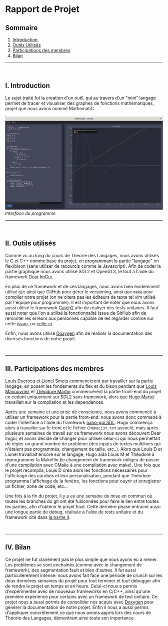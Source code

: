# Rapport de Projet
## Sommaire
1. [Introduction](#i-introduction)
2. [Outils Utilisés](#ii-outils-utilisés)
3. [Participations des membres](#iii-participations)
4. [Bilan](#iv-bilan)

---

<br/>

## I. Introduction
Le sujet traité fut la creation d'un outil, qui au travers d'un "mini" langage permet de tracer et visualiser des graphes de fonctions mathématiques, projet que nous avons nommé MathematiC. <br/><br/>
![Image Interface](img/TestInterface.png) *Interface du programme*

---

<br/>

## II. Outils utilisés

Comme vu au long du cours de Théorie des Langages, nous avons utilisés le C et C++ comme base du projet, en programmant la partie "langage" en flex/bison (sans utiliser de racourcis comme le Javascript). Afin de coder la partie graphique nous avons utilisé SDL2 et OpenGL3, le tout à l'aide du framework [Dear ImGui](https://github.com/ocornut/imgui).

En plus de ce framework et de ces langages, nous avons bien évidemment utilisé `git` ainsi que GitHub pour gérer le versioning, ainsi que `make` pour compiler notre projet (on ne citera pas les éditeurs de texte tel vim utilisé par l'équipe pour programmer). Il est important de noter que nous avons aussi utilisé le framework [Catch2](https://github.com/catchorg/Catch2) afin de réaliser des tests unitaires. Il faut aussi noter que l'on a utilisé la fonctionnalité Issue de GitHub afin de remonter les erreurs aux personnes capable de les regarder comme sur cette [issue](https://github.com/HugoMartel/Projet_ThL/issues/1), ou [celle-ci](https://github.com/HugoMartel/Projet_ThL/issues/2).

Enfin, nous avons utilisé [Doxygen](https://www.doxygen.nl/index.html) afin de réaliser la documentation des diverses fonctions de notre projet.

<br/>

---

## III. Participations des membres
[Louis Ducrocq](https://github.com/Louis-duc) et [Lionel Smets](https://github.com/LionelSts) commencèrent par travailler sur la partie langage, en posant les fondements du flex et du bison pendant que [Louis Manouvriez](https://github.com/Spac3Drunk) et [Théodore Martin](https://github.com/TT-txt) commencèrent la partie front-end du projet en codant uniquement sur SDL2 sans framework, alors que [Hugo Martel](https://github.com/HugoMartel) travaillait sur la compilation et les dependances.

Après une semaine et une prise de conscience, nous avons commencé à utiliser un framework pour la partie front-end: nous avons donc commené à coder l'interface à l'aide du framework [nano-gui SDL](https://github.com/dalerank/nanogui-sdl). Hugo commença alors à travailler sur le front et le fichier `CMakeList.txt` associé, mais après plusieurs semaines de travail sur ce framework nous avons découvert Dear Imgui, et avons décidé de changer pour utiliser celui-ci qui nous permettait de régler un grand nombre de problème (des inputs de textes multilines qui n'étaient pas programmés, changement de taille, etc..). Alors que Louis D et Lionel travaillait encore sur le langage, Hugo aida Louis M et Théodore à reprogrammer la Makefile (le changement de framework obligea de passer d'une compilation avec CMake à une compilation avec make). Une fois que le projet recompila, Louis D créa alors les fonctions nécessaires pour l'affichage des courbes et leur personalisation, pendant que Théodore programma l'affichage de la fenètre, les fonctions pour ouvrir et enregistrer un fichier, zone de code, etc...

Une fois à la fin du projet, il y a eu une semaine de mise en commun où toutes les branches du git ont été fusionnées pour faire le lien entre toutes les parties, afin d'obtenir le projet final. Cette dernière phase entraine aussi une longue partie de debug, réalisée à l'aide de tests unitaire et du framework cité dans [la partie II](#ii-outils-utilisés).

<br/>

---

## IV. Bilan
Ce projet ne fut clairement pas le plus simple que nous ayons eu à mener. Les problèmes se sont enchainés (comme avec le changement de framework), des segmentation fault et bien d'autres. Il fut aussi particulièrement intense: nous avons fait face une période de crunch sur les deux dernières semaines du projet pour tout terminer et tout debugger afin de rendre le projet en temps et en heure. Celui-ci nous a permis d'expérimenter avec de nouveaux frameworks en C/C++, ainsi qu'une première expérience pour certains avec un framework de test unitaire. Ce projet nous a aussi permis de consolider nos acquis avec [Doxygen](https://www.doxygen.nl/index.html) pour générer la documentation de notre projet. Enfin il nous a aussi permis d'appliquer concrètement ce que nous avions appris lors des cours de Théorie des Langages, démontrant ainsi toute son importance.
